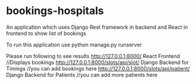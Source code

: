 # bookings-hospitals
An application which uses Django Rest framework in backend and React in frontend to show list of bookings 

To run this application use python manage.py runserver
 
Please run following to see results
http://127.0.0.1:8000/ React Frontend //Displays bookings
http://127.0.0.1:8000/slots/api/slot/ Django Backend for Timings //you can add bookings here
http://127.0.0.1:8000/slots/api/patient/ Django Backend for Patients //you can add more patients here 
